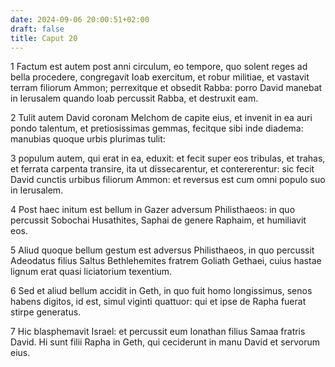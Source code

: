 ```yaml
---
date: 2024-09-06 20:00:51+02:00
draft: false
title: Caput 20
---
```





1 Factum est autem post anni circulum, eo tempore, quo solent reges ad bella procedere, congregavit Ioab exercitum, et robur militiae, et vastavit terram filiorum Ammon; perrexitque et obsedit Rabba: porro David manebat in Ierusalem quando Ioab percussit Rabba, et destruxit eam.

2 Tulit autem David coronam Melchom de capite eius, et invenit in ea auri pondo talentum, et pretiosissimas gemmas, fecitque sibi inde diadema: manubias quoque urbis plurimas tulit:

3 populum autem, qui erat in ea, eduxit: et fecit super eos tribulas, et trahas, et ferrata carpenta transire, ita ut dissecarentur, et contererentur: sic fecit David cunctis urbibus filiorum Ammon: et reversus est cum omni populo suo in Ierusalem.

4 Post haec initum est bellum in Gazer adversum Philisthaeos: in quo percussit Sobochai Husathites, Saphai de genere Raphaim, et humiliavit eos.

5 Aliud quoque bellum gestum est adversus Philisthaeos, in quo percussit Adeodatus filius Saltus Bethlehemites fratrem Goliath Gethaei, cuius hastae lignum erat quasi liciatorium texentium.

6 Sed et aliud bellum accidit in Geth, in quo fuit homo longissimus, senos habens digitos, id est, simul viginti quattuor: qui et ipse de Rapha fuerat stirpe generatus.

7 Hic blasphemavit Israel: et percussit eum Ionathan filius Samaa fratris David. Hi sunt filii Rapha in Geth, qui ceciderunt in manu David et servorum eius.

